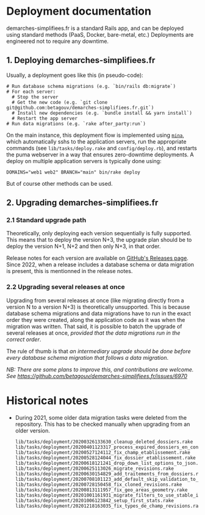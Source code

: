 # Deployment documentation

demarches-simplifiees.fr is a standard Rails app, and can be deployed using standard methods (PaaS, Docker, bare-metal, etc.) Deployments are engineered not to require any downtime.

## 1. Deploying demarches-simplifiees.fr

Usually, a deployment goes like this (in pseudo-code):

```
# Run database schema migrations (e.g. `bin/rails db:migrate`)
# For each server:
  # Stop the server
  # Get the new code (e.g. `git clone git@github.com:betagouv/demarches-simplifiees.fr.git`)
  # Install new dependencies (e.g. `bundle install && yarn install`)
  # Restart the app server
# Run data migrations (e.g. `rake after_party:run`)
```

On the main instance, this deployment flow is implemented using [`mina`](https://github.com/mina-deploy/mina), which automatically sshs to the application servers, run the appropriate commands (see `lib/tasks/deploy.rake` and `config/deploy.rb`), and restarts the puma webserver in a way that ensures zero-downtime deployments.
A deploy on multiple application servers is typically done using:
```shell
DOMAINS="web1 web2" BRANCH="main" bin/rake deploy
```

But of course other methods can be used.

## 2. Upgrading demarches-simplifiees.fr

### 2.1 Standard upgrade path

Theoretically, only deploying each version sequentially is fully supported. This means that to deploy the version N+3, the upgrade plan should be to deploy the version N+1, N+2 and then only N+3, in that order.

Release notes for each version are available on [GitHub's Releases page](https://github.com/betagouv/demarches-simplifiees.fr/releases). Since 2022, when a release includes a database schema or data migration is present, this is mentionned in the release notes.

### 2.2 Upgrading several releases at once

Upgrading from several releases at once (like migrating directly from a version N to a version N+3) is theoretically unsupported. This is because database schema migrations and data migrations have to run in the exact order they were created, along the application code as it was when the migration was written.
That said, it is possible to batch the upgrade of several releases at once, _provided that the data migrations run in the correct order_.

The rule of thumb is that _an intermediary upgrade should be done before every database schema migration that follows a data migration_.

_NB: There are some plans to improve this, and contributions are welcome. See https://github.com/betagouv/demarches-simplifiees.fr/issues/6970_

# Historical notes

- During 2021, some older data migration tasks were deleted from the repository. This has to be checked manually when upgrading from an older version.
  ```
  lib/tasks/deployment/20200326133630_cleanup_deleted_dossiers.rake                       
  lib/tasks/deployment/20200401123317_process_expired_dossiers_en_construction.rake                      
  lib/tasks/deployment/20200527124112_fix_champ_etablissement.rake                 
  lib/tasks/deployment/20200528124044_fix_dossier_etablissement.rake                   
  lib/tasks/deployment/20200618121241_drop_down_list_options_to_json.rake                      
  lib/tasks/deployment/20200625113026_migrate_revisions.rake                         
  lib/tasks/deployment/20200630154829_add_traitements_from_dossiers.rake                          
  lib/tasks/deployment/20200708101123_add_default_skip_validation_to_piece_justificative.rake                        
  lib/tasks/deployment/20200728150458_fix_cloned_revisions.rake                            
  lib/tasks/deployment/20200813111957_fix_geo_areas_geometry.rake      
  lib/tasks/deployment/20201001161931_migrate_filters_to_use_stable_id.rake            
  lib/tasks/deployment/20201006123842_setup_first_stats.rake                                           
  lib/tasks/deployment/20201218163035_fix_types_de_champ_revisions.rake                             
  ```
